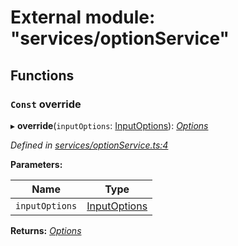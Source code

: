 # External module: "services/optionService"

## Functions

### `Const` override

▸ **override**(`inputOptions`: [InputOptions](../interfaces/_types_inputoptions_.inputoptions.md)): *[Options](../interfaces/_types_options_.options.md)*

*Defined in [services/optionService.ts:4](https://github.com/TonyBrobston/jpegasus/blob/ead5eea/src/services/optionService.ts#L4)*

**Parameters:**

Name | Type |
------ | ------ |
`inputOptions` | [InputOptions](../interfaces/_types_inputoptions_.inputoptions.md) |

**Returns:** *[Options](../interfaces/_types_options_.options.md)*
